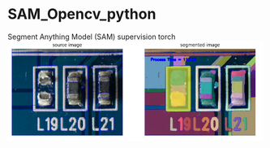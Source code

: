 # SAM_Opencv_python

 Segment Anything Model (SAM)
 supervision
 torch
![alt text](https://github.com/SurawutSukkum/SAM_Opencv_python/blob/main/test.PNG?raw=true)
